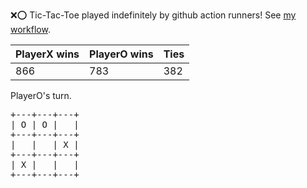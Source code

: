 :x::o: Tic-Tac-Toe played indefinitely by github action runners! See [my workflow](.github/workflows/play.yaml).

|PlayerX wins|PlayerO wins|Ties|
|-|-|-|
|866|783|382|

PlayerO's turn.

<pre>
+---+---+---+
| O | O |   |
+---+---+---+
|   |   | X |
+---+---+---+
| X |   |   |
+---+---+---+
</pre>